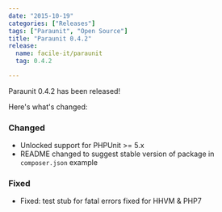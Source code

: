 ```yaml
---
date: "2015-10-19"
categories: ["Releases"]
tags: ["Paraunit", "Open Source"]
title: "Paraunit 0.4.2"
release:
  name: facile-it/paraunit
  tag: 0.4.2

---
```


Paraunit 0.4.2 has been released! 
<!--more-->
Here's what's changed:

### Changed

* Unlocked support for PHPUnit >= 5.x
* README changed to suggest stable version of package in `composer.json` example

### Fixed

* Fixed: test stub for fatal errors fixed for HHVM & PHP7
